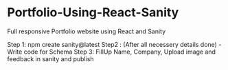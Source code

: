 # Portfolio-Using-React-Sanity
Full responsive  Portfolio website using React and Sanity

Step 1: npm create sanity@latest
Step2 : (After all necessery details done) - Write code for Schema
Step 3: FillUp Name, Company, Upload image and feedback in sanity and publish
